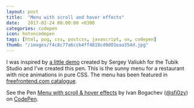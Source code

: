 ```yaml
---
layout: post
title:  "Menu with scroll and hover effects"
date:   2017-02-24 00:00:00 +0300
categories: codepen
icon: hotoncodepen
tags: [html, pug, css, postcss, javascript, ux, codepen]
thumb: "/images/f4c8c77a6ccb4ff4818cd0d01eaa354d.jpg"
---
```


I was inspired by <a href='https://dribbble.com/shots/1804747'>a little demo</a> created by Sergey Valiukh for the Tubik Studio and I've created this pen. This is the sunny menu for a restaurant with nice animations in pure CSS. The menu has been featured in <a href='http://freefrontend.com/css-menu/'>freefrontend.com catalogue</a>.

<p data-height="422" data-theme-id="light" data-slug-hash="oZNmRp" data-default-tab="result" data-user="sfi0zy" data-embed-version="2" data-pen-title="Menu with scroll & hover effects" class="codepen">See the Pen <a href="http://codepen.io/sfi0zy/pen/oZNmRp/">Menu with scroll & hover effects</a> by Ivan Bogachev (<a href="http://codepen.io/sfi0zy">@sfi0zy</a>) on <a href="http://codepen.io">CodePen</a>.</p>
<script async src="https://production-assets.codepen.io/assets/embed/ei.js"></script>
